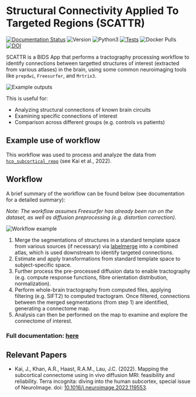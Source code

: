 # Structural Connectivity Applied To Targeted Regions (SCATTR)
[![Documentation Status](https://readthedocs.org/projects/scattr/badge/?version=stable)](https://scattr.readthedocs.io/en/stable/?badge=stable)
![Version](https://img.shields.io/github/v/tag/khanlab/scattr?label=version)
![Python3](https://img.shields.io/badge/python-3.8_|_3.9_|_3.10_|_3.11-blue.svg)
[![Tests](https://github.com/khanlab/scattr/actions/workflows/test.yml/badge.svg?branch=main)](https://github.com/khanlab/scattr/actions/workflows/test.yml?query=branch%3Amain)
![Docker Pulls](https://img.shields.io/docker/pulls/khanlab/scattr)
[![DOI](https://zenodo.org/badge/DOI/10.5281/zenodo.7636506.svg)](https://doi.org/10.5281/zenodo.7636506)

SCATTR is a BIDS App that performs a tractography processing workflow to 
identify connections between targetted structures of interest (extracted from
various atlases) in the brain, using some common neuroimaging tools like 
`prepdwi`, `Freesurfer`, and `Mrtrix3`.

![Example outputs](https://raw.githubusercontent.com/khanlab/scattr/main/docs/images/ex_output.png)

This is useful for:

* Analyzing structural connections of known brain circuits
* Examining specific connections of interest
* Comparison across different groups (e.g. controls vs patients)


## Example use of workflow 
This workflow was used to process and analyze the data from
[`hcp_subcortical_repo`](https://github.com/kaitj/hcp_subcortical_repro) 
(see Kai et al., 2022). 

## Workflow 
A brief summary of the workflow can be found below (see documentation for
a detailed summary):

_Note: The workflow assumes Freesurfer has already been run on the dataset, as 
well as diffusion preprocessing (e.g. distortion correction)._

![Workflow example](https://raw.githubusercontent.com/khanlab/scattr/main/docs/images/workflow.png)

1. Merge the segmentations of structures in a standard template space from 
various sources (if necessary) via 
[labelmerge](https://zenodo.org/record/7636410) into a combined atlas, which is 
used downstream to identify targeted connections.
1. Estimate and apply transformations from standard template space to 
subject-specific space.
1. Further process the pre-processed diffusion data to enable tractography
(e.g. compute response functions, fibre orientation distribution, 
normalization).
1. Perform whole-brain tractography from computed files, applying filtering 
(e.g. SIFT2) to computed tractogram. Once filtered, connections between the 
merged segmentations (from step 1) are identified, generating a connectome map.
1. Analysis can then be performed on the map to examine and explore the 
connectome of interest.

### **Full documentation:** [here](https://scattr.readthedocs.io/en/stable/)

## Relevant Papers

* Kai, J., Khan, A.R., Haast, R.A.M., Lau, J.C. (2022).
Mapping the subcortical connectome using in vivo diffusion MRI: feasibility
and reliability. Terra incognita: diving into the human subcortex,
special issue of NeuroImage. doi: 
[10.1016/j.neuroimage.2022.119553](https://doi.org/10.1016/j.neuroimage.2022.119553).
